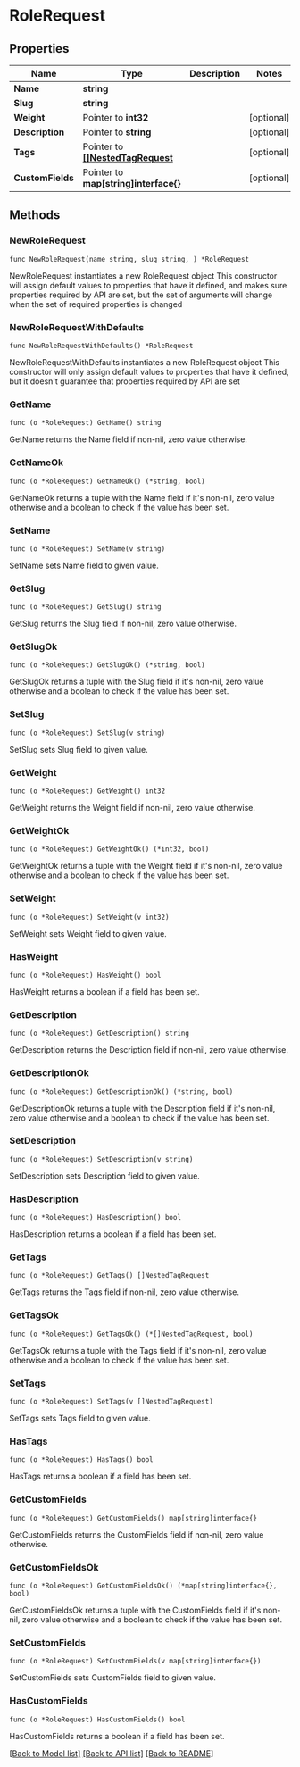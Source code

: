 # RoleRequest

## Properties

Name | Type | Description | Notes
------------ | ------------- | ------------- | -------------
**Name** | **string** |  | 
**Slug** | **string** |  | 
**Weight** | Pointer to **int32** |  | [optional] 
**Description** | Pointer to **string** |  | [optional] 
**Tags** | Pointer to [**[]NestedTagRequest**](NestedTagRequest.md) |  | [optional] 
**CustomFields** | Pointer to **map[string]interface{}** |  | [optional] 

## Methods

### NewRoleRequest

`func NewRoleRequest(name string, slug string, ) *RoleRequest`

NewRoleRequest instantiates a new RoleRequest object
This constructor will assign default values to properties that have it defined,
and makes sure properties required by API are set, but the set of arguments
will change when the set of required properties is changed

### NewRoleRequestWithDefaults

`func NewRoleRequestWithDefaults() *RoleRequest`

NewRoleRequestWithDefaults instantiates a new RoleRequest object
This constructor will only assign default values to properties that have it defined,
but it doesn't guarantee that properties required by API are set

### GetName

`func (o *RoleRequest) GetName() string`

GetName returns the Name field if non-nil, zero value otherwise.

### GetNameOk

`func (o *RoleRequest) GetNameOk() (*string, bool)`

GetNameOk returns a tuple with the Name field if it's non-nil, zero value otherwise
and a boolean to check if the value has been set.

### SetName

`func (o *RoleRequest) SetName(v string)`

SetName sets Name field to given value.


### GetSlug

`func (o *RoleRequest) GetSlug() string`

GetSlug returns the Slug field if non-nil, zero value otherwise.

### GetSlugOk

`func (o *RoleRequest) GetSlugOk() (*string, bool)`

GetSlugOk returns a tuple with the Slug field if it's non-nil, zero value otherwise
and a boolean to check if the value has been set.

### SetSlug

`func (o *RoleRequest) SetSlug(v string)`

SetSlug sets Slug field to given value.


### GetWeight

`func (o *RoleRequest) GetWeight() int32`

GetWeight returns the Weight field if non-nil, zero value otherwise.

### GetWeightOk

`func (o *RoleRequest) GetWeightOk() (*int32, bool)`

GetWeightOk returns a tuple with the Weight field if it's non-nil, zero value otherwise
and a boolean to check if the value has been set.

### SetWeight

`func (o *RoleRequest) SetWeight(v int32)`

SetWeight sets Weight field to given value.

### HasWeight

`func (o *RoleRequest) HasWeight() bool`

HasWeight returns a boolean if a field has been set.

### GetDescription

`func (o *RoleRequest) GetDescription() string`

GetDescription returns the Description field if non-nil, zero value otherwise.

### GetDescriptionOk

`func (o *RoleRequest) GetDescriptionOk() (*string, bool)`

GetDescriptionOk returns a tuple with the Description field if it's non-nil, zero value otherwise
and a boolean to check if the value has been set.

### SetDescription

`func (o *RoleRequest) SetDescription(v string)`

SetDescription sets Description field to given value.

### HasDescription

`func (o *RoleRequest) HasDescription() bool`

HasDescription returns a boolean if a field has been set.

### GetTags

`func (o *RoleRequest) GetTags() []NestedTagRequest`

GetTags returns the Tags field if non-nil, zero value otherwise.

### GetTagsOk

`func (o *RoleRequest) GetTagsOk() (*[]NestedTagRequest, bool)`

GetTagsOk returns a tuple with the Tags field if it's non-nil, zero value otherwise
and a boolean to check if the value has been set.

### SetTags

`func (o *RoleRequest) SetTags(v []NestedTagRequest)`

SetTags sets Tags field to given value.

### HasTags

`func (o *RoleRequest) HasTags() bool`

HasTags returns a boolean if a field has been set.

### GetCustomFields

`func (o *RoleRequest) GetCustomFields() map[string]interface{}`

GetCustomFields returns the CustomFields field if non-nil, zero value otherwise.

### GetCustomFieldsOk

`func (o *RoleRequest) GetCustomFieldsOk() (*map[string]interface{}, bool)`

GetCustomFieldsOk returns a tuple with the CustomFields field if it's non-nil, zero value otherwise
and a boolean to check if the value has been set.

### SetCustomFields

`func (o *RoleRequest) SetCustomFields(v map[string]interface{})`

SetCustomFields sets CustomFields field to given value.

### HasCustomFields

`func (o *RoleRequest) HasCustomFields() bool`

HasCustomFields returns a boolean if a field has been set.


[[Back to Model list]](../README.md#documentation-for-models) [[Back to API list]](../README.md#documentation-for-api-endpoints) [[Back to README]](../README.md)


